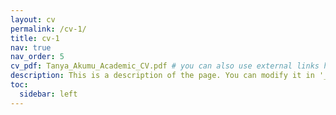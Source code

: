 ```yaml
---
layout: cv
permalink: /cv-1/
title: cv-1
nav: true
nav_order: 5
cv_pdf: Tanya_Akumu_Academic_CV.pdf # you can also use external links here
description: This is a description of the page. You can modify it in '_pages/cv.md'. You can also change or remove the top pdf download button.
toc:
  sidebar: left
---
```


